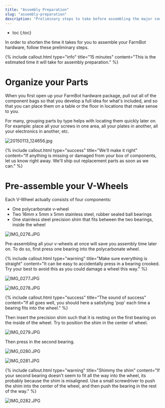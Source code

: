 ```yaml
---
title: "Assembly Preparation"
slug: "assembly-preparation"
description: "Preliminary steps to take before assembling the major components of your FarmBot"
---
```


* toc
{:toc}

In order to shorten the time it takes for you to assemble your FarmBot hardware, follow these preliminary steps.

{%
include callout.html
type="info"
title="15 minutes"
content="This is the estimated time it will take for assembly preparation."
%}



# Organize your Parts

When you first open up your FarmBot hardware package, pull out all of the component bags so that you develop a full idea for what's included, and so that you can place them on a table or the floor in locations that make sense to you.

For many, grouping parts by type helps with locating them quickly later on. For example: place all your screws in one area, all your plates in another, all your electronics in another, etc.

![20150113_124656.jpg](_images/20150113_124656.jpg)



{%
include callout.html
type="success"
title="We'll make it right"
content="If anything is missing or damaged from your box of components, let us know right away. We'll ship out replacement parts as soon as we can."
%}



# Pre-assemble your V-Wheels

Each V-Wheel actually consists of four components:
* One polycarbonate v-wheel
* Two 16mm x 5mm x 5mm stainless steel, rubber sealed ball bearings
* One stainless steel precision shim that fits between the two bearings, inside the wheel

![IMG_0276.JPG](_images/IMG_0276.JPG)

Pre-assembling all your v-wheels at once will save you assembly time later on. To do so, first press one bearing into the polycarbonate wheel.

{%
include callout.html
type="warning"
title="Make sure everything is straight"
content="It can be easy to accidentally press in a bearing crooked. Try your best to avoid this as you could damage a wheel this way."
%}



![IMG_0277.JPG](_images/IMG_0277.JPG)



![IMG_0278.JPG](_images/IMG_0278.JPG)



{%
include callout.html
type="success"
title="The sound of success"
content="If all goes well, you should here a satisfying 'pop' each time a bearing fits into the wheel."
%}

Then insert the precision shim such that it is resting on the first bearing on the inside of the wheel. Try to position the shim in the center of wheel.

![IMG_0279.JPG](_images/IMG_0279.JPG)

 Then press in the second bearing.

![IMG_0280.JPG](_images/IMG_0280.JPG)



![IMG_0281.JPG](_images/IMG_0281.JPG)



{%
include callout.html
type="warning"
title="Shimmy the shim"
content="If your second bearing doesn't seem to fit all the way into the wheel, its probably because the shim is misaligned. Use a small screwdriver to push the shim into the center of the wheel, and then push the bearing in the rest of the way."
%}



![IMG_0282.JPG](_images/IMG_0282.JPG)

